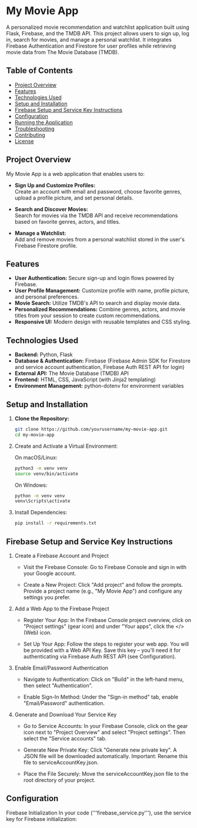 # My Movie App

A personalized movie recommendation and watchlist application built using Flask, Firebase, and the TMDB API. This project allows users to sign up, log in, search for movies, and manage a personal watchlist. It integrates Firebase Authentication and Firestore for user profiles while retrieving movie data from The Movie Database (TMDB).

## Table of Contents

- [Project Overview](#project-overview)
- [Features](#features)
- [Technologies Used](#technologies-used)
- [Setup and Installation](#setup-and-installation)
- [Firebase Setup and Service Key Instructions](#firebase-setup-and-service-key-instructions)
- [Configuration](#configuration)
- [Running the Application](#running-the-application)
- [Troubleshooting](#troubleshooting)
- [Contributing](#contributing)
- [License](#license)

## Project Overview

My Movie App is a web application that enables users to:

- **Sign Up and Customize Profiles:**  
  Create an account with email and password, choose favorite genres, upload a profile picture, and set personal details.
  
- **Search and Discover Movies:**  
  Search for movies via the TMDB API and receive recommendations based on favorite genres, actors, and titles.
  
- **Manage a Watchlist:**  
  Add and remove movies from a personal watchlist stored in the user's Firebase Firestore profile.

## Features

- **User Authentication:** Secure sign-up and login flows powered by Firebase.
- **User Profile Management:** Customize profile with name, profile picture, and personal preferences.
- **Movie Search:** Utilize TMDB's API to search and display movie data.
- **Personalized Recommendations:** Combine genres, actors, and movie titles from your session to create custom recommendations.
- **Responsive UI:** Modern design with reusable templates and CSS styling.

## Technologies Used

- **Backend:** Python, Flask
- **Database & Authentication:** Firebase (Firebase Admin SDK for Firestore and service account authentication, Firebase Auth REST API for login)
- **External API:** The Movie Database (TMDB) API
- **Frontend:** HTML, CSS, JavaScript (with Jinja2 templating)
- **Environment Management:** python-dotenv for environment variables

## Setup and Installation

1. **Clone the Repository:**

   ```bash
   git clone https://github.com/yourusername/my-movie-app.git
   cd my-movie-app
   ```
2. Create and Activate a Virtual Environment:

    On macOS/Linux:
   
    ```bash
    python3 -m venv venv
    source venv/bin/activate
    ```
    On Windows:
   
   ```bash
   python -m venv venv
   venv\Scripts\activate
   ```
4. Install Dependencies:

   ```bash
   pip install -r requirements.txt
   ```
## Firebase Setup and Service Key Instructions
1. Create a Firebase Account and Project
   - Visit the Firebase Console:
     Go to Firebase Console and sign in with your Google account.

   - Create a New Project:
     Click "Add project" and follow the prompts. Provide a project name (e.g., "My Movie App") and configure any settings you prefer.

2. Add a Web App to the Firebase Project
   - Register Your App:
     In the Firebase Console project overview, click on "Project settings" (gear icon) and under "Your apps", click the </> (Web) icon.

   - Set Up Your App:
     Follow the steps to register your web app. You will be provided with a Web API Key. Save this key – you'll need it for authenticating via Firebase Auth REST API (see Configuration).

3. Enable Email/Password Authentication
   - Navigate to Authentication:
     Click on "Build" in the left-hand menu, then select "Authentication".

   - Enable Sign-In Method:
     Under the "Sign-in method" tab, enable "Email/Password" authentication.

4. Generate and Download Your Service Key
   - Go to Service Accounts:
     In your Firebase Console, click on the gear icon next to "Project Overview" and select "Project settings". Then select the "Service accounts" tab.

   - Generate New Private Key:
     Click "Generate new private key". A JSON file will be downloaded automatically.
     Important: Rename this file to serviceAccountKey.json.

   - Place the File Securely:
     Move the serviceAccountKey.json file to the root directory of your project.
## Configuration
   Firebase Initialization
   In your code ('''firebase_service.py'''), use the service key for Firebase initialization:

   
